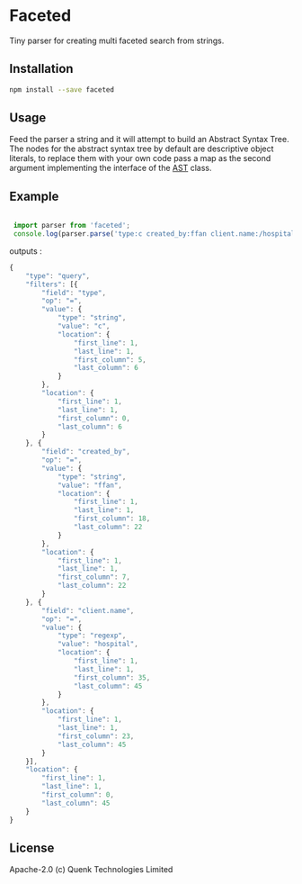 # Faceted

Tiny parser for creating multi faceted search from strings.

## Installation

```sh
npm install --save faceted

```

## Usage

Feed the parser a string and it will attempt to build an Abstract Syntax Tree.
The nodes for the abstract syntax tree by default are descriptive object literals,
to replace them with your own code pass a map as the second argument implementing the 
interface of the [AST](src/Ast.js) class. 


## Example

```javascript
 
 import parser from 'faceted';
 console.log(parser.parse('type:c created_by:ffan client.name:/hospital/'));

```

outputs :

```javascript
{
    "type": "query",
    "filters": [{
        "field": "type",
        "op": "=",
        "value": {
            "type": "string",
            "value": "c",
            "location": {
                "first_line": 1,
                "last_line": 1,
                "first_column": 5,
                "last_column": 6
            }
        },
        "location": {
            "first_line": 1,
            "last_line": 1,
            "first_column": 0,
            "last_column": 6
        }
    }, {
        "field": "created_by",
        "op": "=",
        "value": {
            "type": "string",
            "value": "ffan",
            "location": {
                "first_line": 1,
                "last_line": 1,
                "first_column": 18,
                "last_column": 22
            }
        },
        "location": {
            "first_line": 1,
            "last_line": 1,
            "first_column": 7,
            "last_column": 22
        }
    }, {
        "field": "client.name",
        "op": "=",
        "value": {
            "type": "regexp",
            "value": "hospital",
            "location": {
                "first_line": 1,
                "last_line": 1,
                "first_column": 35,
                "last_column": 45
            }
        },
        "location": {
            "first_line": 1,
            "last_line": 1,
            "first_column": 23,
            "last_column": 45
        }
    }],
    "location": {
        "first_line": 1,
        "last_line": 1,
        "first_column": 0,
        "last_column": 45
    }
}
```

## License
Apache-2.0 (c) Quenk Technologies Limited
